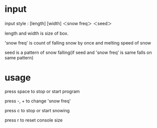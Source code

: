 # input

input style : [length] [width] ＜snow freq＞ ＜seed＞

length and width is size of box.
  
'snow freq' is count of falling snow by once and melting speed of snow
  
seed is a pattern of snow falling(if seed and 'snow freq' is same falls on same pattern)

# usage
press space to stop or start program
  
press -, + to change 'snow freq'
  
press c to stop or start snowing

press r to reset console size
